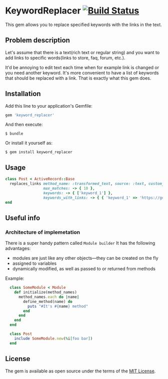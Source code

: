 # KeywordReplacer [![Build Status](https://app.travis-ci.com/DmytroHavryshGoTo/keyword_replacer.svg?branch=main)](https://app.travis-ci.com/DmytroHavryshGoTo/keyword_replacer)

This gem allows you to replace specified keywords with the links in the text.

## Problem description
Let's assume that there is a text(rich text or regular string) and you want to add links to specific words(links to store, faq, forum, etc.).

It'd be annoying to edit text each time when for example link is changed or you need another keyword. It's more convenient to have a list of keywords that should be replaced with a link. That is exactly what this gem does.

## Installation

Add this line to your application's Gemfile:

```ruby
gem 'keyword_replacer'
```

And then execute:

    $ bundle

Or install it yourself as:

    $ gem install keyword_replacer

## Usage

```ruby
class Post < ActiveRecord::Base
  replaces_links method_name: :transformed_text, source: :text, custom_class: 'custom',
                 max_matches: -> { 10 },
                 keywords: -> { ['keyword_1'] },
                 keywords_with_links: -> { { 'keyword_1' => 'https://google.com' } }
end
```

## Useful info
### Architecture of implemetation
There is a super handy pattern called `Module builder`
It has the following advantages:
- modules are just like any other objects—they can be created on the fly
- assigned to variables
- dynamically modified, as well as passed to or returned from methods

Example:

```ruby
  class SomeModule < Module
    def initialize(method_names)
      method_names.each do |name|
        define_method(name) do
          puts "#It's #{name} method"
        end
      end
    end
  end

  class Post
    include SomeModule.new(%i[foo bar])
  end
```

## License

The gem is available as open source under the terms of the [MIT License](https://opensource.org/licenses/MIT).

